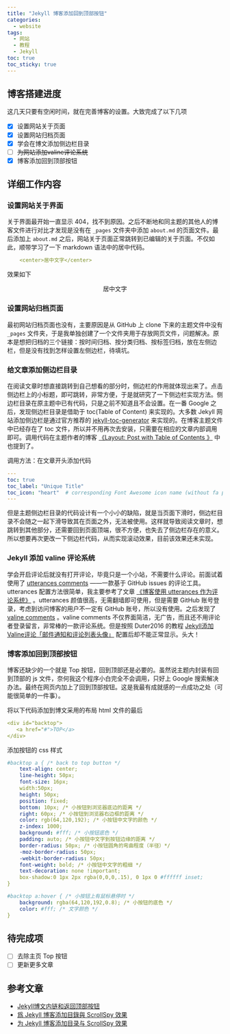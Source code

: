 ```yaml
---
title: "Jekyll 博客添加回到顶部按钮"
categories:
  - website
tags:
  - 网站
  - 教程
  - Jekyll
toc: true
toc_sticky: true
---
```


## 博客搭建进度
这几天只要有空闲时间，就在完善博客的设置。大致完成了以下几项
- [x] 设置网站关于页面
- [x] 设置网站归档页面 
- [x] 学会在博文添加侧边栏目录
- [ ] ~~为网站添加valine评论系统~~
- [x] 博客添加回到顶部按钮

## 详细工作内容

### 设置网站关于界面
关于界面最开始一直显示 404，找不到原因。之后不断地和同主题的其他人的博客文件进行对比才发现是没有在 `_pages` 文件夹中添加 `about.md` 的页面文件。最后添加上 `about.md` 之后，网站关于页面正常跳转到已编辑的关于页面。不仅如此，顺带学习了一下 markdown 语法中的居中代码。
```yaml
    <center>居中文字</center>
```
效果如下
<center>居中文字</center>

### 设置网站归档页面
最初网站归档页面也没有，主要原因是从 GitHub 上 clone 下来的主题文件中没有 `_pages` 文件夹，于是我单独创建了一个文件夹用于存放网页文件，问题解决。原本是想把归档的三个链接：按时间归档、按分类归档、按标签归档，放在左侧边栏，但是没有找到怎样设置左侧边栏，待填坑。

### 给文章添加侧边栏目录
在阅读文章时想直接跳转到自己想看的部分时，侧边栏的作用就体现出来了。点击侧边栏上的小标题，即可跳转，非常方便，于是就研究了一下侧边栏实现方法。侧边栏目录在原主题中已有代码，只是之前不知道且不会设置。在一番 Google 之后，发现侧边栏目录是借助于 toc(Table of Content) 来实现的。大多数 Jekyll 网站添加侧边栏是通过官方推荐的 [jekyll-toc-generator](https://github.com/dafi/jekyll-toc-generator "jekyll-toc-generator") 来实现的。在博客主题文件中已经存在了 toc 文件，所以并不用再次去安装，只需要在相应的文章内部调用即可。调用代码在主题作者的博客 [《Layout: Post with Table of Contents 》](https://mmistakes.github.io/minimal-mistakes/layout-table-of-contents-post/) 中也提到了。

调用方法：在文章开头添加代码

```yaml
---
toc: true
toc_label: "Unique Title"
toc_icon: "heart"  # corresponding Font Awesome icon name (without fa prefix)
---
```

但是主题侧边栏目录的代码设计有一个小小的缺陷，就是当页面下滑时，侧边栏目录不会随之一起下滑导致其在页面之外，无法被使用。这样就导致阅读文章时，想跳转到其他部分，还需要回到页面顶端，很不方便，也失去了侧边栏存在的意义。所以想要再次更改一下侧边栏代码，从而实现滚动效果，目前该效果还未实现。

### Jekyll 添加 valine 评论系统
学会开启评论后就没有打开评论，毕竟只是一个小站，不需要什么评论。前面试着使用了 [utterances comments](https://github.com/utterance/utterances) ——一款基于 GitHub issues 的评论工具。utterances 配置方法很简单，我主要参考了文章 [《博客使用 utterances 作为评论系统》](https://www.cnblogs.com/stevexu/p/10808134.html) 。utterances 颜值很高，无需翻墙即可使用，但是需要 GitHub 账号登录，考虑到访问博客的用户不一定有 GitHub 账号，所以没有使用。之后发现了 [valine comments](https://github.com/xCss/Valine) 。valine comments 不仅界面简洁，无广告，而且还不用评论者登录留言，非常棒的一款评论系统。但是按照 Duter2016 的教程 [Jekyll添加Valine评论「邮件通知和评论列表头像」](https://duter2016.github.io/2019/09/18/Jekyll%E6%B7%BB%E5%8A%A0Valine%E8%AF%84%E8%AE%BA-%E9%82%AE%E4%BB%B6%E9%80%9A%E7%9F%A5%E5%92%8C%E8%AF%84%E8%AE%BA%E5%88%97%E8%A1%A8%E5%A4%B4%E5%83%8F/) 配置后却不能正常显示。头大！

### 博客添加回到顶部按钮
博客还缺少的一个就是 Top 按钮，回到顶部还是必要的。虽然说主题内封装有回到顶部的 js 文件，奈何我这个程序小白完全不会调用，只好上 Google 搜索解决办法。最终在网页内加上了回到顶部按钮。这是我最有成就感的一点成功之处（可能很简单的一件事）。

将以下代码添加到博文采用的布局 html 文件的最后

```yaml
<div id="backtop">
   <a href="#">TOP</a>
</div> 
```

添加按钮的 css 样式

```yaml
#backtop a { /* back to top button */
    text-align: center;
    line-height: 50px;
    font-size: 16px;
    width:50px;
    height: 50px;
    position: fixed;
    bottom: 10px; /* 小按钮到浏览器底边的距离 */
    right: 60px; /* 小按钮到浏览器右边框的距离 */
    color: rgb(64,120,192); /* 小按钮中文字的颜色 */
    z-index: 1000;
    background: #fff; /* 小按钮底色 */
    padding: auto; /* 小按钮中文字到按钮边缘的距离 */
    border-radius: 50px; /* 小按钮圆角的弯曲程度（半径）*/
    -moz-border-radius: 50px;
    -webkit-border-radius: 50px;
    font-weight: bold; /* 小按钮中文字的粗细 */
    text-decoration: none !important;
    box-shadow:0 1px 2px rgba(0,0,0,.15), 0 1px 0 #ffffff inset;
}

#backtop a:hover { /* 小按钮上有鼠标悬停时 */
    background: rgba(64,120,192,0.8); /* 小按钮的底色 */
    color: #fff; /* 文字颜色 */
}
```
## 待完成项
- [ ] 去除主页 Top 按钮
- [ ] 更新更多文章

## 参考文章
- [Jekyll博文内链和返回顶部按钮](https://www.smslit.top/2015/10/28/backToTop-Jekyll/)  
- [爲 Jekyll 博客添加目錄與 ScrollSpy 效果](https://www.twblogs.net/a/5b8cb2332b71771883349fde)    
- [为 Jekyll 博客添加目录与 ScrollSpy 效果](http://t.hengwei.me/post/%E4%B8%BAjekyll%E5%8D%9A%E5%AE%A2%E6%B7%BB%E5%8A%A0%E7%9B%AE%E5%BD%95%E4%B8%8Escrollspy%E6%95%88%E6%9E%9C.html)